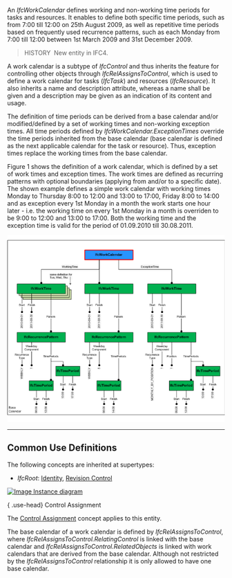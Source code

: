 ﻿An _IfcWorkCalendar_ defines working and non-working time periods for tasks and resources. It enables to define both specific time periods, such as from 7:00 till 12:00 on 25th August 2009, as well as repetitive time periods based on frequently used recurrence patterns, such as each Monday from 7:00 till 12:00 between 1st March 2009 and 31st December 2009.

> HISTORY&nbsp; New entity in IFC4.

A work calendar is a subtype of _IfcControl_ and thus inherits the feature for controlling other objects through _IfcRelAssignsToControl_, which is used to define a work calendar for tasks (_IfcTask_) and resources (_IfcResource_). It also inherits a name and description attribute, whereas a name shall be given and a description may be given as an indication of its content and usage.

The definition of time periods can be derived from a base calendar and/or modified/defined by a set of working times and non-working exception times. All time periods defined by _IfcWorkCalendar.ExceptionTimes_ override the time periods inherited from the base calendar (base calendar is defined as the next applicable calendar for the task or resource). Thus, exception times replace the working times from the base calendar.

Figure 1 shows the definition of a work calendar, which is defined by a set of work times and exception times. The work times are defined as recurring patterns with optional boundaries (applying from and/or to a specific date). The shown example defines a simple work calendar with working times Monday to Thursday 8:00 to 12:00 and 13:00 to 17:00, Friday 8:00 to 14:00 and as exception every 1st Monday in a month the work starts one hour later - i.e. the working time on every 1st Monday in a month is overriden to be 9:00 to 12:00 and 13:00 to 17:00. Both the working time and the exception time is valid for the period of 01.09.2010 till 30.08.2011.

!["task type instantiation diagram"](../../../../../../figures/ifcworkcalendar_instantiation_diagram.png "Figure 1 &mdash; Work calendar instantiation")

___
## Common Use Definitions
The following concepts are inherited at supertypes:

* _IfcRoot_: [Identity](../../templates/identity.htm), [Revision Control](../../templates/revision-control.htm)

[![Image](../../../img/diagram.png)&nbsp;Instance diagram](../../../annex/annex-d/common-use-definitions/ifcworkcalendar.htm)

{ .use-head}
Control Assignment

The [Control Assignment](../../templates/control-assignment.htm) concept applies to this entity.

The base calendar of a work calendar is defined by _IfcRelAssignsToControl_, where _IfcRelAssignsToControl.RelatingControl_ is linked with the base calendar and _IfcRelAssignsToControl.RelatedObjects_ is linked with work calendars that are derived from the base calendar. Although not restricted by the _IfcRelAssignsToControl_ relationship it is only allowed to have one base calendar.